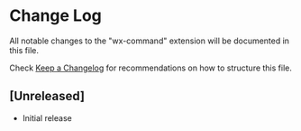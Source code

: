 # Change Log

All notable changes to the "wx-command" extension will be documented in this file.

Check [Keep a Changelog](http://keepachangelog.com/) for recommendations on how to structure this file.

## [Unreleased]

- Initial release